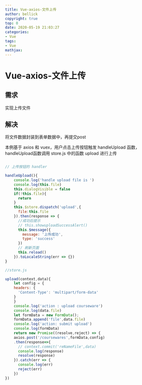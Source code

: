 ```yaml
---
title: Vue-axios-文件上传
author: bellick
copyright: true
top: 0
date: 2020-05-19 21:03:27
categories:
- Vue
tags:
- Vue
mathjax:
---
```



# Vue-axios-文件上传

## 需求

实现上传文件

## 解决

将文件数据封装到表单数据中，再提交post

本例基于 axios 和 vuex，用户点击上传按钮触发 handleUpload 函数，handleUpload函数调用 store.js 中的函数 upload 进行上传

```js

// 上传按钮的 handler

handleUpload(){
	console.log('handle upload file is ')
	console.log(this.file)
	this.dialogVisible = false
	if(!this.file){
	  return
	}
	this.$store.dispatch('upload',{
	  file:this.file
	}).then(response => {
	  //成功后提示
	  // this.showuploadSuccessAlert()
	  this.$message({
	    message: '上传成功',
	    type: 'success'
	  })
	  // 刷新页面
	  this.reload()
	}).toLocaleString(err => {})
}
```

```js
//store.js

upload(context,data){
	let config = {
	headers: {
	  'Content-Type': 'multipart/form-data'
	}
	}
	console.log('action : upload courseware')
	console.log(data.file)
	let formData = new FormData();
	formData.append('file',data.file)
	console.log('action: submit upload')
	console.log(formData)
	return new Promise((resolve,reject) => {
	axios.post('/coursewares',formData,config)
	.then(response=>{
	  // context.commit('reNameFile',data)
	  console.log(response)
	  resolve(response)
	}).catch(err => {
	  console.log(err)
	  reject(err)
	})
})
```